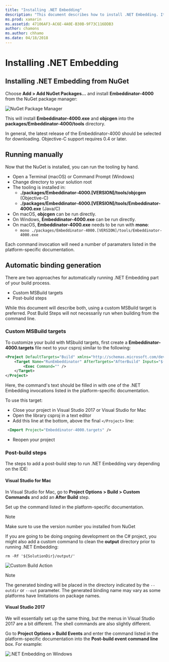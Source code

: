 ```yaml
---
title: "Installing .NET Embedding"
description: "This document describes how to install .NET Embedding. It discusses how to run the tooling by hand, how to generate bindings automatically, how to use custom MSBuild targets, and necessary post-build steps."
ms.prod: xamarin
ms.assetid: 47106AF3-AC6E-4A0E-B30B-9F73C116DDB3
author: chamons
ms.author: chhamo
ms.date: 04/18/2018
---
```


# Installing .NET Embedding

## Installing .NET Embedding from NuGet

Choose **Add > Add NuGet Packages...** and install **Embeddinator-4000** from the NuGet package manager:

![NuGet Package Manager](images/visualstudionuget.png)

This will install **Embeddinator-4000.exe** and **objcgen** into the **packages/Embeddinator-4000/tools** directory.

In general, the latest release of the Embeddinator-4000 should be selected for downloading. Objective-C support requires 0.4 or later.

## Running manually

Now that the NuGet is installed, you can run the tooling by hand.

- Open a Terminal (macOS) or Command Prompt (Windows)
- Change directory to your solution root
- The tooling is installed in:
  - **./packages/Embeddinator-4000.[VERSION]/tools/objcgen** (Objective-C)
  - **./packages/Embeddinator-4000.[VERSION]/tools/Embeddinator-4000.exe** (Java/C)
- On macOS, **objcgen** can be run directly.
- On Windows, **Embeddinator-4000.exe** can be run directly.
- On macOS, **Embeddinator-4000.exe** needs to be run with **mono**:
  - `mono ./packages/Embeddinator-4000.[VERSION]/tools/Embeddinator-4000.exe`

Each command invocation will need a number of paramaters listed in the platform-specific documentation.

## Automatic binding generation

There are two approaches for automatically running .NET Embedding part of your build process.

- Custom MSBuild targets
- Post-build steps

While this document will describe both, using a custom MSBuild target is preferred. Post Build Steps will not necessarily run when building from the command line.

### Custom MSBuild targets

To customize your build with MSbuild targets, first create a **Embeddinator-4000.targets** file next to your csproj similar to the following:

```xml
<Project DefaultTargets="Build" xmlns="http://schemas.microsoft.com/developer/msbuild/2003">
    <Target Name="RunEmbeddinator" AfterTargets="AfterBuild" Inputs="$(OutputPath)/$(AssemblyName).dll" Outputs="$(IntermediateOutputPath)/Embeddinator/$(AssemblyName).framework/$(AssemblyName)">
        <Exec Command="" />
    </Target>
</Project>
```

Here, the command's text should be filled in with one of the .NET Embedding invocations listed in the platform-specific documentation.

To use this target:

- Close your project in Visual Studio 2017 or Visual Studio for Mac
- Open the library csproj in a text editor
- Add this line at the bottom, above the final `</Project>` line:

```xml
 <Import Project="Embeddinator-4000.targets" />
```

- Reopen your project

### Post-build steps

The steps to add a post-build step to run .NET Embedding vary depending on the IDE:

#### Visual Studio for Mac

In Visual Studio for Mac, go to **Project Options > Build > Custom Commands** and add an **After Build** step.

Set up the command listed in the platform-specific documentation.

> [!NOTE]
> Make sure to use the version number you installed from NuGet

If you are going to be doing ongoing development on the C# project, you might also add a custom command to clean the **output** directory prior to running .NET Embedding:

```shell
rm -Rf '${SolutionDir}/output/'
```

![Custom Build Action](images/visualstudiocustombuild.png)

> [!NOTE]
> The generated binding will be placed in the directory indicated by the
> `--outdir` or `--out` parameter. The generated binding name may vary as
> some platforms have limitations on package names.

#### Visual Studio 2017

We will essentially set up the same thing, but the menus in Visual Studio 2017 are a bit different. The shell commands are also slightly different.

Go to **Project Options > Build Events** and enter the command listed in the platform-specific documentation into the **Post-build event command line** box. For example:

![.NET Embedding on Windows](images/visualstudiowindows.png)
 